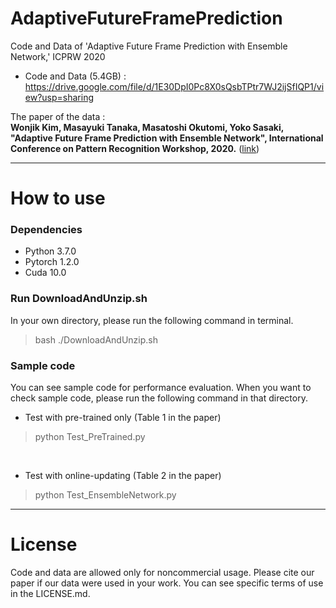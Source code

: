 # AdaptiveFutureFramePrediction
Code and Data of 'Adaptive Future Frame Prediction with Ensemble Network,' ICPRW 2020

* Code and Data (5.4GB) : https://drive.google.com/file/d/1E30DpI0Pc8X0sQsbTPtr7WJ2ijSfIQP1/view?usp=sharing
  
The paper of the data :  
 **Wonjik Kim, Masayuki Tanaka, Masatoshi Okutomi, Yoko Sasaki, "Adaptive Future Frame Prediction with Ensemble Network", International Conference on Pattern Recognition Workshop, 2020.** ([link](https://arxiv.org/abs/2011.06788))

---
# How to use
### Dependencies
* Python 3.7.0
* Pytorch 1.2.0
* Cuda 10.0

### Run DownloadAndUnzip.sh
In your own directory, please run the following command in terminal.
<br>
> bash ./DownloadAndUnzip.sh 

### Sample code
You can see sample code for performance evaluation. When you want to check sample code, please run the following command in that directory.
<br>
- Test with pre-trained only (Table 1 in the paper)
> python Test_PreTrained.py

<br>

- Test with online-updating (Table 2 in the paper)
> python Test_EnsembleNetwork.py

---
# License
Code and data are allowed only for noncommercial usage. Please cite our paper if our data were used in your work.
You can see specific terms of use in the LICENSE.md.
